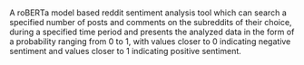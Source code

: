 # 

A roBERTa model based reddit sentiment analysis tool which can search a specified number of posts and comments on the subreddits of their choice, during a specified time period and presents the analyzed data in the form of a probability ranging from 0 to 1, with values closer to 0 indicating negative sentiment and values closer to 1 indicating positive sentiment.
